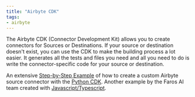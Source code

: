 ```yaml
---
title: "Airbyte CDK"
tags:
- airbyte
---
```


The Airbyte CDK (Connector Development Kit) allows you to create connectors for Sources or Destinations. If your source or destination doesn't exist, you can use the CDK to make the building process a lot easier. It generates all the tests and files you need and all you need to do is write the connector-specific code for your source or destination. 

An extensive [Step-by-Step Example](https://airbyte.com/tutorials/extract-data-from-the-webflow-api) of how to create a custom Airbyte source connector with the [Python CDK](https://docs.airbyte.com/connector-development/cdk-python/). Another example by the Faros AI team created with [Javascript/Typescript](https://docs.airbyte.com/connector-development/cdk-faros-js). 